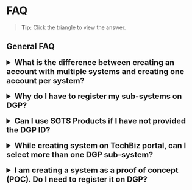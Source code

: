 # FAQ
>**Tip:** Click the triangle to view the answer.

## General FAQ

<details>
<summary style="font-size:20px;font-weight:bold">What is the difference between creating an account with multiple systems and creating one account per system?  </summary>

If an account has multiple systems, you can share your resources across the systems and a single invoice is generated. 

If you have more than one account, you can’t share resources across these accounts and agency will be charged individually for each account.  
</details>
<br>
<details>
<summary style="font-size:20px;font-weight:bold">Why do I have to register my sub-systems on DGP? </summary>

All agencies are required to onboard DGP as part of the efforts to strength ICT&SS governance across public sector. Refer to [SCM 4/2019](https://ssp.dgp.tech.gov.sg/Faq) (accessible through GSIB devices). TechBiz is integrated with DGP, and the information is automatically synchronised from DGP to TechBiz.
</details>
<br>
<details>
<summary style="font-size:20px;font-weight:bold">Can I use SGTS Products if I have not provided the DGP ID?   </summary>

Yes. However, you must register the system in DGP and provide the DGP ID on the TechBiz portal. 
</details>
<br>
<details>
<summary style="font-size:20px;font-weight:bold">While creating system on TechBiz portal, can I select more than one DGP sub-system?  </summary>

Yes. You can select more than one sub-system that is associated with the account. 
</details>
<br>
<details>
<summary style="font-size:20px;font-weight:bold">I am creating a system as a proof of concept (POC). Do I need to register it on DGP?  </summary>

When a system is in POC state, it is not mandatory to register on DGP. However, when the POC becomes an active system, you must register it on DGP.  For more information, approach your assigned DGP Agency Coordinator. Refer to [Role of Agency Coordinator and Contributor](https://ssp.dgp.tech.gov.sg/Faq) (accessible via GSIB device).
</details>

